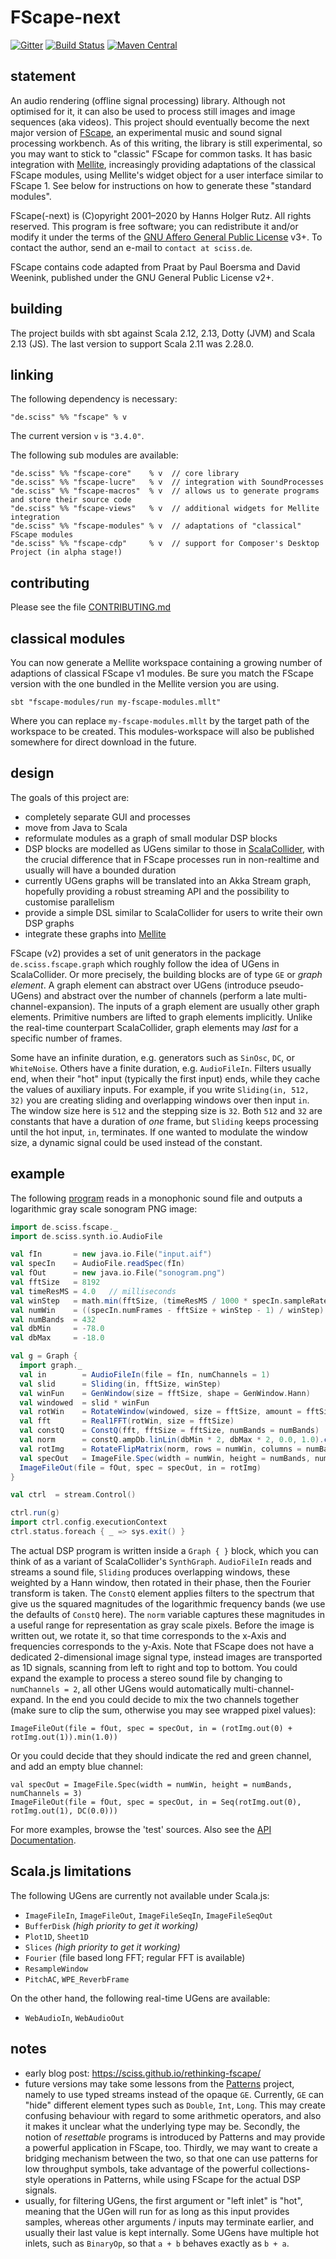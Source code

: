 # FScape-next

[![Gitter](https://badges.gitter.im/Join%20Chat.svg)](https://gitter.im/Sciss/FScape?utm_source=badge&utm_medium=badge&utm_campaign=pr-badge&utm_content=badge)
[![Build Status](https://github.com/Sciss/FScape-next/workflows/Scala%20CI/badge.svg?branch=main)](https://github.com/Sciss/FScape-next/actions?query=workflow%3A%22Scala+CI%22)
[![Maven Central](https://maven-badges.herokuapp.com/maven-central/de.sciss/fscape_2.13/badge.svg)](https://maven-badges.herokuapp.com/maven-central/de.sciss/fscape_2.13)

## statement

An audio rendering (offline signal processing) library. Although not optimised for it, it can also be used to
process still images and image sequences (aka videos). This project should eventually become the next major version of
[FScape](https://git.iem.at/sciss/FScape), an experimental music and sound signal processing workbench. As of
this writing, the library is still experimental, so you may want to stick to "classic" FScape for common tasks. 
It has basic integration with [Mellite](http://sciss.de/mellite/), increasingly providing adaptations of the classical
FScape modules, using Mellite's widget object for a user interface similar to FScape 1. See below for instructions
on how to generate these "standard modules".

FScape(-next) is (C)opyright 2001&ndash;2020 by Hanns Holger Rutz. All rights reserved.
This program is free software; you can redistribute it and/or modify it under the terms 
of the [GNU Affero General Public License](https://git.iem.at/sciss/FScape-next/raw/main/LICENSE) v3+.
To contact the author, send an e-mail to `contact at sciss.de`.

FScape contains code adapted from Praat by Paul Boersma and David Weenink, published under the 
GNU General Public License v2+.

## building

The project builds with sbt against Scala 2.12, 2.13, Dotty (JVM) and Scala 2.13 (JS).
The last version to support Scala 2.11 was 2.28.0.

## linking

The following dependency is necessary:

    "de.sciss" %% "fscape" % v

The current version `v` is `"3.4.0"`.

The following sub modules are available:

    "de.sciss" %% "fscape-core"    % v  // core library
    "de.sciss" %% "fscape-lucre"   % v  // integration with SoundProcesses
    "de.sciss" %% "fscape-macros"  % v  // allows us to generate programs and store their source code
    "de.sciss" %% "fscape-views"   % v  // additional widgets for Mellite integration
    "de.sciss" %% "fscape-modules" % v  // adaptations of "classical" FScape modules
    "de.sciss" %% "fscape-cdp"     % v  // support for Composer's Desktop Project (in alpha stage!)

## contributing

Please see the file [CONTRIBUTING.md](CONTRIBUTING.md)

## classical modules

You can now generate a Mellite workspace containing a growing number of adaptions of classical FScape v1
modules. Be sure you match the FScape version with the one bundled in the Mellite version you are using.

    sbt "fscape-modules/run my-fscape-modules.mllt"
    
Where you can replace `my-fscape-modules.mllt` by the target path of the workspace to be created.
This modules-workspace will also be published somewhere for direct download in the future.

## design

The goals of this project are:

- completely separate GUI and processes
- move from Java to Scala
- reformulate modules as a graph of small modular DSP blocks
- DSP blocks are modelled as UGens similar to those in [ScalaCollider](https://git.iem.at/sciss/ScalaCollider),
  with the crucial difference that in FScape processes run in non-realtime and usually will have a bounded duration
- currently UGens graphs will be translated into an Akka Stream graph, hopefully providing a robust
  streaming API and the possibility to customise parallelism
- provide a simple DSL similar to ScalaCollider for users to write their own DSP graphs
- integrate these graphs into [Mellite](https://git.iem.at/sciss/Mellite)

FScape (v2) provides a set of unit generators in the package `de.sciss.fscape.graph` which roughly follow the
idea of UGens in ScalaCollider. Or more precisely, the building blocks are of type `GE` or _graph element_.
A graph element can abstract over UGens (introduce pseudo-UGens) and abstract over the number of channels
(perform a late multi-channel-expansion). The inputs of a graph element are usually other graph elements.
Primitive numbers are lifted to graph elements implicitly. Unlike the real-time counterpart ScalaCollider,
graph elements may _last_ for a specific number of frames.

Some have an infinite duration, e.g. generators such as
`SinOsc`, `DC`, or `WhiteNoise`. Others have a finite duration, e.g. `AudioFileIn`. Filters usually end, when their
"hot" input (typically the first input) ends, while they cache the values of auxiliary inputs. For example,
if you write `Sliding(in, 512, 32)` you are creating sliding and overlapping windows over then input `in`.
The window size here is `512` and the stepping size is `32`. Both `512` and `32` are constants that have a duration
of _one_ frame, but `Sliding` keeps processing until the hot input, `in`, terminates. If one wanted to modulate
the window size, a dynamic signal could be used instead of the constant.

## example

The following [program](https://git.iem.at/sciss/FScape-next/blob/main/core/src/test/scala/de/sciss/fscape/ConstQTest.scala)
reads in a monophonic sound file and outputs a logarithmic gray scale sonogram PNG image:

```scala
import de.sciss.fscape._
import de.sciss.synth.io.AudioFile

val fIn       = new java.io.File("input.aif")
val specIn    = AudioFile.readSpec(fIn)
val fOut      = new java.io.File("sonogram.png")
val fftSize   = 8192
val timeResMS = 4.0   // milliseconds
val winStep   = math.min(fftSize, (timeResMS / 1000 * specIn.sampleRate + 0.5).toInt)
val numWin    = ((specIn.numFrames - fftSize + winStep - 1) / winStep).toInt
val numBands  = 432
val dbMin     = -78.0
val dbMax     = -18.0

val g = Graph {
  import graph._
  val in        = AudioFileIn(file = fIn, numChannels = 1)
  val slid      = Sliding(in, fftSize, winStep)
  val winFun    = GenWindow(size = fftSize, shape = GenWindow.Hann)
  val windowed  = slid * winFun
  val rotWin    = RotateWindow(windowed, size = fftSize, amount = fftSize/2)
  val fft       = Real1FFT(rotWin, size = fftSize)
  val constQ    = ConstQ(fft, fftSize = fftSize, numBands = numBands)
  val norm      = constQ.ampDb.linLin(dbMin * 2, dbMax * 2, 0.0, 1.0).clip()
  val rotImg    = RotateFlipMatrix(norm, rows = numWin, columns = numBands, mode = RotateFlipMatrix.Rot90CCW)
  val specOut   = ImageFile.Spec(width = numWin, height = numBands, numChannels = 1)
  ImageFileOut(file = fOut, spec = specOut, in = rotImg)
}

val ctrl  = stream.Control()

ctrl.run(g)
import ctrl.config.executionContext
ctrl.status.foreach { _ => sys.exit() }
```

The actual DSP program is written inside a `Graph { }` block, which you can think of as a variant of 
ScalaCollider's `SynthGraph`. `AudioFileIn` reads and streams a sound file, `Sliding` produces overlapping windows,
these weighted by a Hann window, then rotated in their phase, then the Fourier transform is taken. The `ConstQ`
element applies filters to the spectrum that give us the squared magnitudes of the logarithmic frequency bands
(we use the defaults of `ConstQ` here). The `norm` variable captures these magnitudes in a useful range for
representation as gray scale pixels. Before the image is written out, we rotate it, so that time corresponds to
the x-Axis and frequencies corresponds to the y-Axis. Note that FScape does not have a dedicated 2-dimensional
image signal type, instead images are transported as 1D signals, scanning from left to right and top to bottom.
You could expand the example to process a stereo sound file by changing to `numChannels = 2`, all other UGens would
automatically multi-channel-expand. In the end you could decide to mix the two channels together
(make sure to clip the sum, otherwise you may see wrapped pixel values):

```
ImageFileOut(file = fOut, spec = specOut, in = (rotImg.out(0) + rotImg.out(1)).min(1.0))
```

Or you could decide that they should indicate the red and green channel, and add an empty blue channel:

```
val specOut = ImageFile.Spec(width = numWin, height = numBands, numChannels = 3)
ImageFileOut(file = fOut, spec = specOut, in = Seq(rotImg.out(0), rotImg.out(1), DC(0.0)))
```

For more examples, browse the 'test' sources. Also see
the [API Documentation](http://sciss.de/mellite/latest/api/de/sciss/fscape/).

## Scala.js limitations

The following UGens are currently not available under Scala.js:

- `ImageFileIn`, `ImageFileOut`, `ImageFileSeqIn`, `ImageFileSeqOut`
- `BufferDisk` _(high priority to get it working)_
- `Plot1D`, `Sheet1D`
- `Slices` _(high priority to get it working)_
- `Fourier` (file based long FFT; regular FFT is available)
- `ResampleWindow`
- `PitchAC`, `WPE_ReverbFrame`

On the other hand, the following real-time UGens are available:

- `WebAudioIn`, `WebAudioOut`

## notes

- early blog post: https://sciss.github.io/rethinking-fscape/
- future versions may take some lessons from the [Patterns](https://git.iem.at/sciss/Patterns) project, namely
  to use typed streams instead of the opaque `GE`. Currently, `GE` can "hide" different element types such as
  `Double`, `Int`, `Long`. This may create confusing behaviour with regard to some arithmetic operators, and also
  it makes it unclear what the underlying type may be. Secondly, the notion of _resettable_ programs is introduced
  by Patterns and may provide a powerful application in FScape, too. Thirdly, we may want to create a bridging
  mechanism between the two, so that one can use patterns for low throughput symbols, take advantage of the powerful
  collections-style operations in Patterns, while using FScape for the actual DSP signals.
- usually, for filtering UGens, the first argument or "left inlet" is "hot", meaning that the UGen will
  run for as long as this input provides samples, whereas other arguments / inputs may terminate earlier,
  and usually their last value is kept internally. Some UGens have multiple hot inlets, such as
  `BinaryOp`, so that `a + b` behaves exactly as `b + a`.

